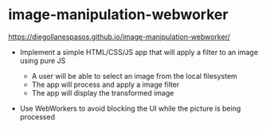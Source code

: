 # image-manipulation-webworker
https://diegollanespasos.github.io/image-manipulation-webworker/

- Implement a simple HTML/CSS/JS app that will apply a filter to an image using pure JS
   - A user will be able to select an image from the local filesystem
   - The app will process and apply a image filter
   - The app will display the transformed image
   
- Use WebWorkers to avoid blocking the UI while the picture is being processed
